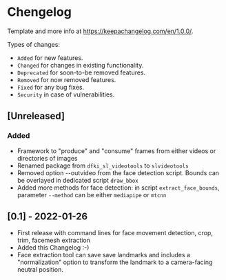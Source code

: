 # Chengelog

Template and more info at <https://keepachangelog.com/en/1.0.0/>. 

Types of changes:

* `Added` for new features.
* `Changed` for changes in existing functionality.
* `Deprecated` for soon-to-be removed features.
* `Removed` for now removed features.
* `Fixed` for any bug fixes.
* `Security` in case of vulnerabilities.


## [Unreleased]

### Added

- Framework to "produce" and "consume" frames from either videos or directories of images
- Renamed package from `dfki_sl_videotools` to `slvideotools`
- Removed option --outvideo from the face detection script. Bounds can be overlayed in dedicated script `draw_bbox`
- Added more methods for face detection: in script `extract_face_bounds`, parameter `--method` can be either `mediapipe` or `mtcnn`

## [0.1] - 2022-01-26

- First release with command lines for face movement detection, crop, trim, facemesh extraction
- Added this Changelog :-)
- Face extraction tool can save save landmarks and includes a "normalization" option to transform the landmark to a camera-facing neutral position.

